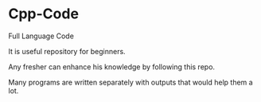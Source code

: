 # Cpp-Code

Full Language Code

It is useful repository for beginners.

Any fresher can enhance his knowledge by following this repo.

Many programs are written separately with outputs that would help them a lot.

